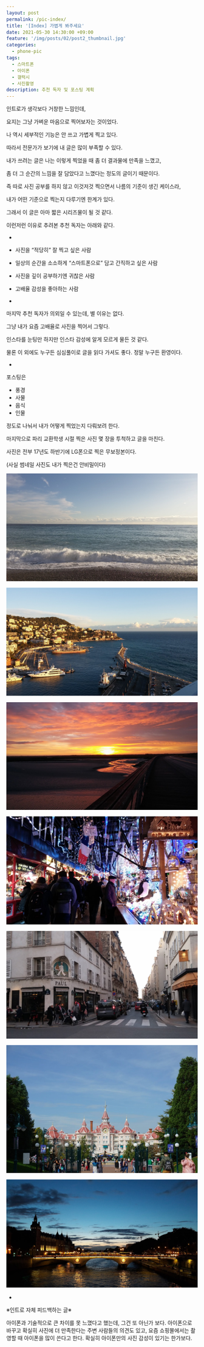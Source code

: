 ```yaml
---
layout: post
permalink: /pic-index/
title: '[Index] 가볍게 봐주세요'
date: 2021-05-30 14:30:00 +09:00
feature: '/img/posts/02/post2_thumbnail.jpg'
categories:
  - phone-pic
tags:
  - 스마트폰
  - 아이폰
  - 갤럭시
  - 사진촬영
description: 추천 독자 및 포스팅 계획
---
```

인트로가 생각보다 거창한 느낌인데,

요지는 그냥 가벼운 마음으로 찍어보자는 것이었다.

나 역시 세부적인 기능은 안 쓰고 가볍게 찍고 있다.

따라서 전문가가 보기에 내 글은 많이 부족할 수 있다.

내가 쓰려는 글은 나는 이렇게 찍었을 때 좀 더 결과물에 만족을 느꼈고,

좀 더 그 순간의 느낌을 잘 담았다고 느꼈다는 정도의 글이기 때문이다.

즉 따로 사진 공부를 하지 않고 이것저것 찍으면서 나름의 기준이 생긴 케이스라,

내가 어떤 기준으로 찍는지 다루기엔 한계가 있다.

그래서 이 글은 아마 짧은 시리즈물이 될 것 같다.

이런저런 이유로 추려본 추천 독자는 아래와 같다.

-

* 사진을 “적당히” 잘 찍고 싶은 사람

* 일상의 순간을 소소하게 “스마트폰으로” 담고 간직하고 싶은 사람

* 사진을 깊이 공부하기엔 귀찮은 사람

* 고배율 감성을 좋아하는 사람

-

마지막 추천 독자가 의외일 수 있는데, 별 이유는 없다.

그냥 내가 요즘 고배율로 사진을 찍어서 그렇다.

인스타를 눈팅만 하지만 인스타 감성에 알게 모르게 물든 것 같다.

물론 이 외에도 누구든 심심풀이로 글을 읽다 가셔도 좋다. 정말 누구든 환영이다.

-

포스팅은

* 풍경
* 사물
* 음식
* 인물

정도로 나눠서 내가 어떻게 찍었는지 다뤄보려 한다.

마지막으로 파리 교환학생 시절 찍은 사진 몇 장을 투척하고 글을 마친다.

사진은 전부 17년도 하반기에 LG폰으로 찍은 무보정본이다.

(사실 썸네일 사진도 내가 찍은건 안비밀이다)

![이미지 1](/img/posts/02/photo1.jpg)

![이미지 2](/img/posts/02/photo2.jpg)

![이미지 3](/img/posts/02/photo3.jpg)

![이미지 4](/img/posts/02/photo4.jpg)

![이미지 5](/img/posts/02/photo5.jpg)

![이미지 6](/img/posts/02/photo6.jpg)

![이미지 7](/img/posts/02/photo7.jpg)

-

※인트로 자체 피드백하는 글※

아이폰과 기술적으로 큰 차이를 못 느꼈다고 했는데, 그건 또 아닌가 보다.
아이폰으로 바꾸고 확실히 사진에 더 만족한다는 주변 사람들의 의견도 있고,
요즘 쇼핑몰에서는 촬영할 때 아이폰을 많이 쓴다고 한다.
확실히 아이폰만의 사진 감성이 있기는 한가보다.
